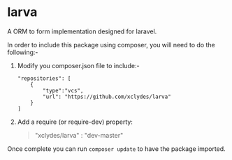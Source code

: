 # larva

A ORM to form implementation designed for laravel.

In order to include this package using composer, you will need to do the following:-

1. Modify you composer.json file to include:-
	```
	"repositories": [
        {
        	"type":"vcs",
            "url": "https://github.com/xclydes/larva"
        }
    ]
	```
	
2. Add a require (or require-dev) property:
	> "xclydes/larva" : "dev-master"
	
Once complete you can run `composer update` to have the package imported.